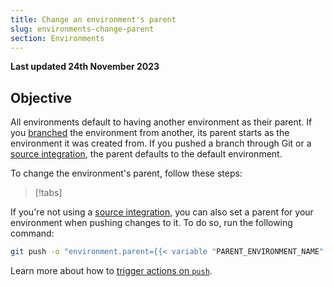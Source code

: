 ```yaml
---
title: Change an environment's parent
slug: environments-change-parent
section: Environments
---
```


**Last updated 24th November 2023**



## Objective  

All environments default to having another environment as their parent.
If you [branched](/glossary.md#branch) the environment from another,
its parent starts as the environment it was created from.
If you pushed a branch through Git or a [source integration](../environments-integrations/source),
the parent defaults to the default environment.

To change the environment's parent, follow these steps:

> [!tabs]      

If you're not using a [source integration](../../integrations/integrations-source),
you can also set a parent for your environment when pushing changes to it.
To do so, run the following command:

```bash
git push -o "environment.parent={{< variable "PARENT_ENVIRONMENT_NAME" >}}"
```

Learn more about how to [trigger actions on `push`](/environments/_index.md#push-options).
